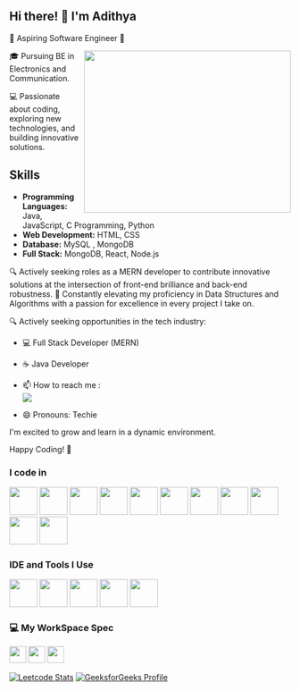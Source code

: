 
## Hi there! 👋 I'm Adithya

🌟 Aspiring Software Engineer 🚀

<img align="right" width="370" height="290" src="https://i.pinimg.com/originals/47/f0/34/47f0342cec72b800463bf003eac1257e.gif"> 

🎓 Pursuing BE in Electronics and Communication.

💻 Passionate about coding, exploring new technologies, and building innovative solutions.

## Skills

- **Programming Languages:** Java, JavaScript, C Programming, Python
- **Web Development:** HTML, CSS
- **Database:** MySQL , MongoDB
- **Full Stack:**  MongoDB, React, Node.js 

🔍 Actively seeking roles as a MERN developer to contribute innovative solutions at the intersection of front-end brilliance and back-end robustness.
🌱 Constantly elevating my proficiency in Data Structures and Algorithms with a passion for excellence in every project I take on.

🔍 Actively seeking opportunities in the tech industry:
   - 💻 Full Stack Developer (MERN)
   - ☕ Java Developer

   
- 📫 How to reach me :
<br />  [<img src="https://img.shields.io/badge/LinkedIn-0077B5?style=for-the-badge&logo=linkedin&logoColor=white" />](https://www.linkedin.com/in/adithya-d-5326aa211?utm_source=share&utm_campaign=share_via&utm_content=profile&utm_medium=android_app)
- 😄 Pronouns: Techie

I'm excited to grow and learn in a dynamic environment.

Happy Coding! 🚀



### I code in
<img height="50" width="50" src="https://img.icons8.com/color/48/000000/java-coffee-cup-logo.png" /> <img height="50" width="50" src="https://img.icons8.com/color/48/000000/python.png" /> <img height="50" width="50" src="https://img.icons8.com/color/48/000000/c-programming.png" /> <img height="50" width="50" src="https://img.icons8.com/color/48/000000/html-5.png" /> <img height="50" width="50" src="https://img.icons8.com/color/48/000000/css3.png" /> <img height="50" width="50" src="https://img.icons8.com/color/48/000000/bootstrap.png" />
<img height="50" width="50" src="https://img.icons8.com/color/48/000000/javascript.png"/>  <img height="50" width="50" src="https://img.icons8.com/color/48/000000/mysql-logo.png"/>  <img height="50" width="50" src="https://img.icons8.com/color/48/000000/react.png"/>
 <img height="50" width="50" src="https://img.icons8.com/color/48/000000/mongodb.png"/> <img height="50" width="50" src="https://img.icons8.com/color/48/000000/nodejs.png"/> 

### IDE and Tools I Use
<img height="50" width="50" src="https://img.icons8.com/color/48/000000/visual-studio-code-2019.png"/> <img height="50" width="50" src="https://img.icons8.com/color/48/000000/pycharm.png"/> <img height="50" width="50" src="https://img.icons8.com/color/50/000000/git.png"/> <img height="50" width="50" src="https://img.icons8.com/dusk/64/000000/anaconda.png"/> <img height="50" src="https://img.icons8.com/officel/480/null/java-eclipse.png"/>



### 💻 My WorkSpace Spec
<img height="30" src="https://img.shields.io/badge/Dell-Vostro-007DB8?style=for-the-badge&logo=dell&logoColor=white"/> <img height="30" src="https://img.shields.io/badge/Intel-Core_i5_8th_Gen-0071C5?style=for-the-badge&logo=intel&logoColor=white"/> <img height="30" src="https://img.shields.io/badge/Radeon-Graphics-ED1C24?style=for-the-badge&logo=radeon&logoColor=white"/>


[![Leetcode Stats](https://leetcard.jacoblin.cool/adithyad?theme=dark)](https://leetcode.com/adithyad/)
[![GeeksforGeeks Profile](https://img.shields.io/badge/GeeksforGeeks-Profile-brightgreen?style=for-the-badge&logo=geeksforgeeks&logoColor=white)](https://auth.geeksforgeeks.org/user/adithyad2011)




